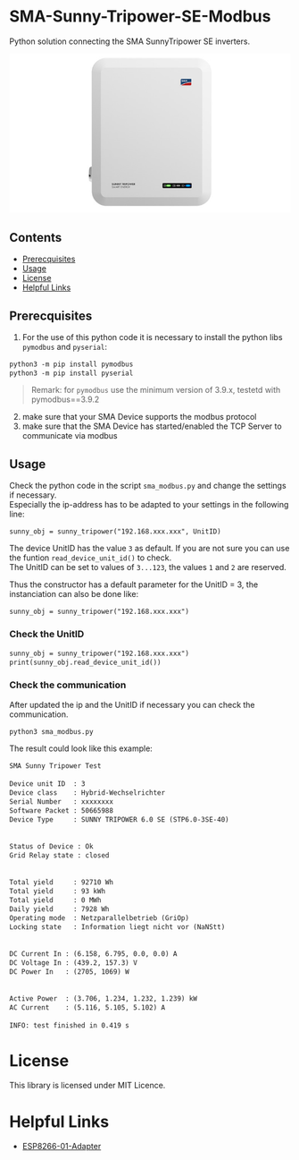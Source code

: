 # SMA-Sunny-Tripower-SE-Modbus
Python solution connecting the SMA SunnyTripower SE inverters.

![SMA-SunnyBoy](./docs/SMA/SMA-Sunny_Tripower_SE.jpg)

## Contents
* [Prerecquisites](#prerecquisites)
* [Usage](#usage)
* [License](#license)
* [Helpful Links](#helpful-links)

## Prerecquisites
1) For the use of this python code it is necessary to install the python libs `pymodbus` and `pyserial`:

```
python3 -m pip install pymodbus
python3 -m pip install pyserial
```
    
> Remark: for `pymodbus` use the minimum version of 3.9.x, testetd with pymodbus==3.9.2

2) make sure that your SMA Device supports the modbus protocol
3) make sure that the SMA Device has started/enabled the TCP Server to communicate via modbus

## Usage
Check the python code in the script `sma_modbus.py` and change the settings if necessary.<br>
Especially the ip-address has to be adapted to your settings in the following line:

```
sunny_obj = sunny_tripower("192.168.xxx.xxx", UnitID)
```
The device UnitID has the value `3` as default. If you are not sure you can use the funtion `read_device_unit_id()` to check.<br>
The UnitID can be set to values of `3...123`, the values `1` and `2` are reserved.<br>

Thus the constructor has a default parameter for the UnitID = 3, the instanciation can also be done like:
```
sunny_obj = sunny_tripower("192.168.xxx.xxx")
```
### Check the UnitID
```
sunny_obj = sunny_tripower("192.168.xxx.xxx")
print(sunny_obj.read_device_unit_id())
```

### Check the communication
After updated the ip and the UnitID if necessary you can check the communication.

```
python3 sma_modbus.py
```
The result could look like this example:

```
SMA Sunny Tripower Test

Device unit ID  : 3
Device class    : Hybrid-Wechselrichter
Serial Number   : xxxxxxxx
Software Packet : 50665988
Device Type     : SUNNY TRIPOWER 6.0 SE (STP6.0-3SE-40)


Status of Device : Ok
Grid Relay state : closed


Total yield     : 92710 Wh
Total yield     : 93 kWh
Total yield     : 0 MWh
Daily yield     : 7928 Wh
Operating mode  : Netzparallelbetrieb (GriOp)
Locking state   : Information liegt nicht vor (NaNStt)


DC Current In : (6.158, 6.795, 0.0, 0.0) A
DC Voltage In : (439.2, 157.3) V
DC Power In   : (2705, 1069) W


Active Power  : (3.706, 1.234, 1.232, 1.239) kW
AC Current    : (5.116, 5.105, 5.102) A

INFO: test finished in 0.419 s

```


# License
This library is licensed under MIT Licence.

# Helpful Links
* [ESP8266-01-Adapter](https://esp8266-01-adapter.de)
